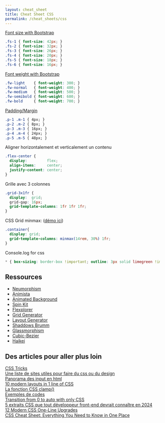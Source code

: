 ```yaml
---
layout: cheat_sheet
title: Cheat Sheet CSS
permalink: /cheat_sheets/css
---
```


<a href="https://getbootstrap.com/docs/5.0/utilities/text/#font-size" class="underlined" target="_blank">Font size with Bootstrap</a>

```css
.fs-1 { font-size: 42px; }
.fs-2 { font-size: 32px; }
.fs-3 { font-size: 26px; }
.fs-4 { font-size: 20px; }
.fs-5 { font-size: 18px; }
.fs-6 { font-size: 16px; }
```

<a href="https://getbootstrap.com/docs/5.0/utilities/text/#ont-weight-and-italics" class="underlined" target="_blank">Font weight with Bootstrap</a>

```css
.fw-light    { font-weight: 300; }
.fw-normal   { font-weight: 400; }
.fw-medium   { font-weight: 500; }
.fw-semibold { font-weight: 600; }
.fw-bold     { font-weight: 700; }
```

<a href="https://getbootstrap.com/docs/5.0/utilities/spacing/" class="underlined" target="_blank">Padding/Margin</a>

```css
.p-1 .m-1 { 4px; }
.p-2 .m-2 { 8px; }
.p-3 .m-3 { 16px; }
.p-4 .m-4 { 24px; }
.p-5 .m-5 { 48px; }
```

Aligner horizontalement et verticalement un contenu

```css
.flex-center {
  display:         flex;
  align-items:     center;
  justify-content: center;
}
```

Grille avec 3 colonnes

```css
.grid-3x1fr {
  display:  grid;
  grid-gap: 16px;
  grid-template-columns: 1fr 1fr 1fr;
}
```

CSS Grid minmax: (<a href="https://www.pinterest.fr/pin/710865122455863798/" class="underlined" target="_blank">démo ici</a>)

```css
.container{
  display: grid;
  grid-template-columns: minmax(14rem, 30%) 1fr;
}
```

Console.log for css

```css
* { box-sizing: border-box !important; outline: 3px solid limegreen !important}
```

<h2>Ressources</h2>

- [Neumorphism](https://neumorphism.io/#e0e0e0)
- [Animista](https://animista.net/play)
- [Animated Background](https://wweb.dev/resources/animated-css-background-generator)
- [Spin Kit](https://tobiasahlin.com/spinkit/)
- [Flexplorer](https://bennettfeely.com/flexplorer/)
- [Grid Generator](https://cssgrid-generator.netlify.app/)
- [Layout Generator](https://layout.bradwoods.io/)
- [Shaddows Brumm](https://shadows.brumm.af/)
- [Glassmorphism](https://hype4.academy/tools/glassmorphism-generator)
- [Cubic-Bezier](https://cubic-bezier.com/#.17,.67,.83,.67)
- [Haikei](https://app.haikei.app/)

<h2>Des articles pour aller plus loin</h2>

<a href="https://css-tricks.com/snippets/css/a-guide-to-flexbox/"
   class="underlined"
   target="_blank">
  CSS Tricks
</a>
<br>
<a href="https://medium.com/@Cesscode/list-of-useful-websites-every-web-developer-should-know-about-c8561b862e5f"
   class="underlined"
   target="_blank">
  Une liste de sites utiles pour faire du css ou du design
</a>
<br>
<a href="https://dev.to/smpnjn/everything-youll-ever-need-to-know-about-html-input-types-38lb"
   class="underlined"
   target="_blank">
  Panorama des input en html
</a>
<br>
<a href="https://www.youtube.com/watch?v=qm0IfG1GyZU&t=126s&ab_channel=GoogleChromeDevelopers"
   class="underlined"
   target="_blank">
  10 modern layouts in 1 line of CSS
</a>
<br>
<a href="https://www.swebdev.fr/blog/la-fonction-css-clamp"
   class="underlined"
   target="_blank">
  La fonction CSS clamp()
</a>
<br>
<a href="https://github.com/atherosai/ui/tree/main/"
   class="underlined"
   target="_blank">
  Exemples de codes
</a>
<br>
<a href="https://keithjgrant.com/posts/2023/04/transitioning-to-height-auto/"
   class="underlined"
   target="_blank">
  Transition from 0 to auto with only CSS
</a>
<br>
<a href="https://web.dev/articles/5-css-snippets-every-front-end-developer-should-know-in-2024"
   class="underlined"
   target="_blank">
  5 extraits CSS que tout développeur front-end devrait connaître en 2024
</a>
<br>
<a href="https://moderncss.dev/12-modern-css-one-line-upgrades/"
   class="underlined"
   target="_blank">
  12 Modern CSS One-Line Upgrades
</a>
<br>
<a href="https://dev.to/tene/css-cheat-sheet-everything-you-need-to-know-in-one-place-157m"
   class="underlined"
   target="_blank">
  CSS Cheat Sheet: Everything You Need to Know in One Place
</a>
